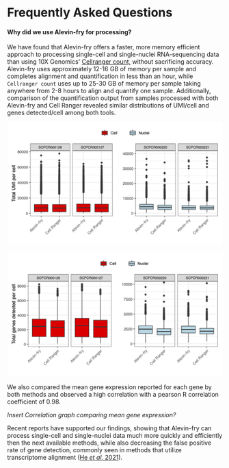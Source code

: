 # Frequently Asked Questions 

#### Why did we use Alevin-fry for processing? 

We have found that Alevin-fry offers a faster, more memory efficient approach to processing single-cell and single-nuclei RNA-sequencing data than using 10X Genomics' [Cellranger count,](https://support.10xgenomics.com/single-cell-gene-expression/software/pipelines/latest/using/count) without sacrificing accuracy. 
Alevin-fry uses approximately 12-16 GB of memory per sample and completes alignment and quantification in less than an hour, while `Cellranger count` uses up to 25-30 GB of memory per sample taking anywhere from 2-8 hours to align and quantify one sample.
Additionally, comparison of the quantification output from samples processed with both Alevin-fry and Cell Ranger revealed similar distributions of UMI/cell and genes detected/cell among both tools.

![](../images/total_umi_per_cell.png)

![](../images/total_genes_per_cell.png)

We also compared the mean gene expression reported for each gene by both methods and observed a high correlation with a pearson R correlation coefficient of 0.98.  

*Insert Correlation graph comparing mean gene expression?*

Recent reports have supported our findings, showing that Alevin-fry can process single-cell and single-nuclei data much more quickly and efficiently then the next available methods, while also decreasing the false positive rate of gene detection, commonly seen in methods that utilize transcriptome alignment ([He _et al._ 2021](https://doi.org/10.1101/2021.06.29.450377)).

